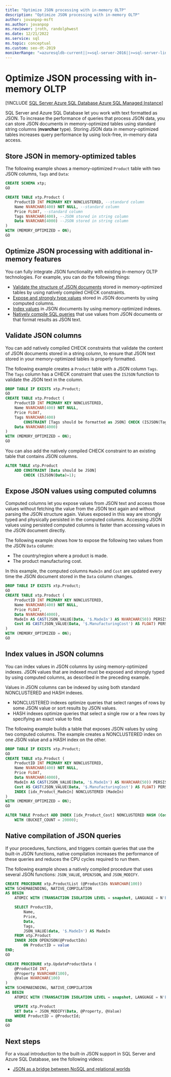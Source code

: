 ```yaml
---
title: "Optimize JSON processing with in-memory OLTP"
description: "Optimize JSON processing with in-memory OLTP"
author: jovanpop-msft
ms.author: jovanpop
ms.reviewer: jroth, randolphwest
ms.date: 12/21/2022
ms.service: sql
ms.topic: conceptual
ms.custom: seo-dt-2019
monikerRange: "=azuresqldb-current||>=sql-server-2016||>=sql-server-linux-2017||=azuresqldb-mi-current"
---
```

# Optimize JSON processing with in-memory OLTP

[!INCLUDE [SQL Server Azure SQL Database Azure SQL Managed Instance](../../includes/applies-to-version/sqlserver2017-asdb-asdbmi.md)]

SQL Server and Azure SQL Database let you work with text formatted as JSON. To increase the performance of queries that process JSON data, you can store JSON documents in memory-optimized tables using standard string columns (**nvarchar** type). Storing JSON data in memory-optimized tables increases query performance by using lock-free, in-memory data access.

## Store JSON in memory-optimized tables

The following example shows a memory-optimized `Product` table with two JSON columns, `Tags` and `Data`:

```sql
CREATE SCHEMA xtp;
GO

CREATE TABLE xtp.Product (
    ProductID INT PRIMARY KEY NONCLUSTERED, --standard column
    Name NVARCHAR(400) NOT NULL, --standard column
    Price FLOAT, --standard column
    Tags NVARCHAR(400), --JSON stored in string column
    Data NVARCHAR(4000) --JSON stored in string column
)
WITH (MEMORY_OPTIMIZED = ON);
GO
```

## Optimize JSON processing with additional in-memory features

You can fully integrate JSON functionality with existing in-memory OLTP technologies. For example, you can do the following things:

- [Validate the structure of JSON documents](#validate) stored in memory-optimized tables by using natively compiled CHECK constraints.
- [Expose and strongly type values](#computedcol) stored in JSON documents by using computed columns.
- [Index values](#index) in JSON documents by using memory-optimized indexes.
- [Natively compile SQL queries](#compile) that use values from JSON documents or that format results as JSON text.

## <a id="validate"></a> Validate JSON columns

You can add natively compiled CHECK constraints that validate the content of JSON documents stored in a string column, to ensure that JSON text stored in your memory-optimized tables is properly formatted.

The following example creates a `Product` table with a JSON column `Tags`. The `Tags` column has a CHECK constraint that uses the `ISJSON` function to validate the JSON text in the column.

```sql
DROP TABLE IF EXISTS xtp.Product;
GO
CREATE TABLE xtp.Product (
    ProductID INT PRIMARY KEY NONCLUSTERED,
    Name NVARCHAR(400) NOT NULL,
    Price FLOAT,
    Tags NVARCHAR(400)
        CONSTRAINT [Tags should be formatted as JSON] CHECK (ISJSON(Tags) = 1),
    Data NVARCHAR(4000)
)
WITH (MEMORY_OPTIMIZED = ON);
GO
```

You can also add the natively compiled CHECK constraint to an existing table that contains JSON columns.

```sql
ALTER TABLE xtp.Product
    ADD CONSTRAINT [Data should be JSON]
        CHECK (ISJSON(Data)=1);
```

## <a id="computedcol"></a> Expose JSON values using computed columns

Computed columns let you expose values from JSON text and access those values without fetching the value from the JSON text again and without parsing the JSON structure again. Values exposed in this way are strongly typed and physically persisted in the computed columns. Accessing JSON values using persisted computed columns is faster than accessing values in the JSON document directly.

The following example shows how to expose the following two values from the JSON `Data` column:

- The country/region where a product is made.
- The product manufacturing cost.

In this example, the computed columns `MadeIn` and `Cost` are updated every time the JSON document stored in the `Data` column changes.

```sql
DROP TABLE IF EXISTS xtp.Product;
GO
CREATE TABLE xtp.Product (
    ProductID INT PRIMARY KEY NONCLUSTERED,
    Name NVARCHAR(400) NOT NULL,
    Price FLOAT,
    Data NVARCHAR(4000),
    MadeIn AS CAST(JSON_VALUE(Data, '$.MadeIn') AS NVARCHAR(50)) PERSISTED,
    Cost AS CAST(JSON_VALUE(Data, '$.ManufacturingCost') AS FLOAT) PERSISTED
)
WITH (MEMORY_OPTIMIZED = ON);
GO
```

## <a id="index"></a> Index values in JSON columns

You can index values in JSON columns by using memory-optimized indexes. JSON values that are indexed must be exposed and strongly typed by using computed columns, as described in the preceding example.

Values in JSON columns can be indexed by using both standard NONCLUSTERED and HASH indexes.

- NONCLUSTERED indexes optimize queries that select ranges of rows by some JSON value or sort results by JSON values.
- HASH indexes optimize queries that select a single row or a few rows by specifying an exact value to find.

The following example builds a table that exposes JSON values by using two computed columns. The example creates a NONCLUSTERED index on one JSON value and a HASH index on the other.

```sql
DROP TABLE IF EXISTS xtp.Product;
GO
CREATE TABLE xtp.Product (
    ProductID INT PRIMARY KEY NONCLUSTERED,
    Name NVARCHAR(400) NOT NULL,
    Price FLOAT,
    Data NVARCHAR(4000),
    MadeIn AS CAST(JSON_VALUE(Data, '$.MadeIn') AS NVARCHAR(50)) PERSISTED,
    Cost AS CAST(JSON_VALUE(Data, '$.ManufacturingCost') AS FLOAT) PERSISTED,
    INDEX [idx_Product_MadeIn] NONCLUSTERED (MadeIn)
)
WITH (MEMORY_OPTIMIZED = ON);
GO

ALTER TABLE Product ADD INDEX [idx_Product_Cost] NONCLUSTERED HASH (Cost)
    WITH (BUCKET_COUNT = 20000);
```

## <a id="compile"></a> Native compilation of JSON queries

If your procedures, functions, and triggers contain queries that use the built-in JSON functions, native compilation increases the performance of these queries and reduces the CPU cycles required to run them.

The following example shows a natively compiled procedure that uses several JSON functions: `JSON_VALUE`, `OPENJSON`, and `JSON_MODIFY`.

```sql
CREATE PROCEDURE xtp.ProductList (@ProductIds NVARCHAR(100))
WITH SCHEMABINDING, NATIVE_COMPILATION
AS BEGIN
    ATOMIC WITH (TRANSACTION ISOLATION LEVEL = snapshot, LANGUAGE = N'English')

    SELECT ProductID,
        Name,
        Price,
        Data,
        Tags,
        JSON_VALUE(data, '$.MadeIn') AS MadeIn
    FROM xtp.Product
    INNER JOIN OPENJSON(@ProductIds)
        ON ProductID = value
END;
GO

CREATE PROCEDURE xtp.UpdateProductData (
    @ProductId INT,
    @Property NVARCHAR(100),
    @Value NVARCHAR(100)
)
WITH SCHEMABINDING, NATIVE_COMPILATION
AS BEGIN
    ATOMIC WITH (TRANSACTION ISOLATION LEVEL = snapshot, LANGUAGE = N'English')

    UPDATE xtp.Product
    SET Data = JSON_MODIFY(Data, @Property, @Value)
    WHERE ProductID = @ProductId;
END
GO
```

## Next steps

For a visual introduction to the built-in JSON support in SQL Server and Azure SQL Database, see the following videos:

- [JSON as a bridge between NoSQL and relational worlds](/events/datadriven-sqlserver2016/json-as-bridge-betwen-nosql-relational-worlds)
